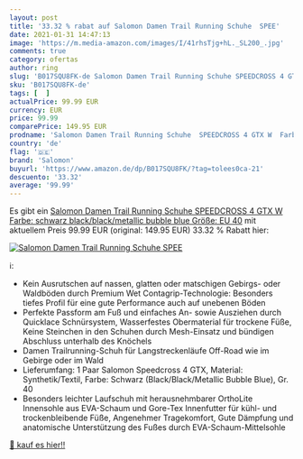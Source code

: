 ```yaml
---
layout: post
title: '33.32 % rabat auf Salomon Damen Trail Running Schuhe  SPEE'
date: 2021-01-31 14:47:13
image: 'https://m.media-amazon.com/images/I/41rhsTjg+hL._SL200_.jpg'
comments: true
category: ofertas
author: ring
slug: 'B017SQU8FK-de Salomon Damen Trail Running Schuhe SPEEDCROSS 4 GTX W...'
sku: 'B017SQU8FK-de'
tags: [  ]
actualPrice: 99.99 EUR
currency: EUR
price: 99.99
comparePrice: 149.95 EUR
prodname: 'Salomon Damen Trail Running Schuhe  SPEEDCROSS 4 GTX W  Farbe: schwarz  black/black/metallic bubble blue  Größe: EU 40'
country: 'de'
flag: '🇩🇪'
brand: 'Salomon'
buyurl: 'https://www.amazon.de/dp/B017SQU8FK/?tag=tolees0ca-21'
descuento: '33.32'
average: '99.99'
---
```


Es gibt ein [Salomon Damen Trail Running Schuhe  SPEEDCROSS 4 GTX W  Farbe: schwarz  black/black/metallic bubble blue  Größe: EU 40](https://www.amazon.de/dp/B017SQU8FK/?tag=tolees0ca-21) mit aktuellem Preis 99.99 EUR (original: 149.95 EUR) 33.32 % Rabatt hier:

[![Salomon Damen Trail Running Schuhe  SPEE](https://m.media-amazon.com/images/I/41rhsTjg+hL._SL200_.jpg)](https://www.amazon.de/dp/B017SQU8FK/?tag=tolees0ca-21)

ℹ️:

- Kein Ausrutschen auf nassen, glatten oder matschigen Gebirgs- oder Waldböden durch Premium Wet Contagrip-Technologie: Besonders tiefes Profil für eine gute Performance auch auf unebenen Böden
- Perfekte Passform am Fuß und einfaches An- sowie Ausziehen durch Quicklace Schnürsystem, Wasserfestes Obermaterial für trockene Füße, Keine Steinchen in den Schuhen durch Mesh-Einsatz und bündigen Abschluss unterhalb des Knöchels
- Damen Trailrunning-Schuh für Langstreckenläufe Off-Road wie im Gebirge oder im Wald
- Lieferumfang: 1 Paar Salomon Speedcross 4 GTX, Material: Synthetik/Textil, Farbe: Schwarz (Black/Black/Metallic Bubble Blue), Gr. 40
- Besonders leichter Laufschuh mit herausnehmbarer OrthoLite Innensohle aus EVA-Schaum und Gore-Tex Innenfutter für kühl- und trockenbleibende Füße, Angenehmer Tragekomfort, Gute Dämpfung und anatomische Unterstützung des Fußes durch EVA-Schaum-Mittelsohle

[🛒 kauf es hier!!](https://www.amazon.de/dp/B017SQU8FK/?tag=tolees0ca-21)
